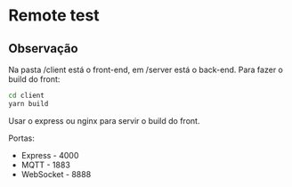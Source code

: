 # Remote test

## Observação

Na pasta /client está o front-end, em /server está o back-end. Para fazer o build do front:

```bash
cd client
yarn build
```

Usar o express ou nginx para servir o build do front.

Portas:
* Express - 4000
* MQTT - 1883
* WebSocket - 8888
